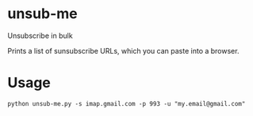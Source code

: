 # unsub-me
Unsubscribe in bulk

Prints a list of sunsubscribe URLs, which you can paste into a browser.

# Usage

    python unsub-me.py -s imap.gmail.com -p 993 -u "my.email@gmail.com"

